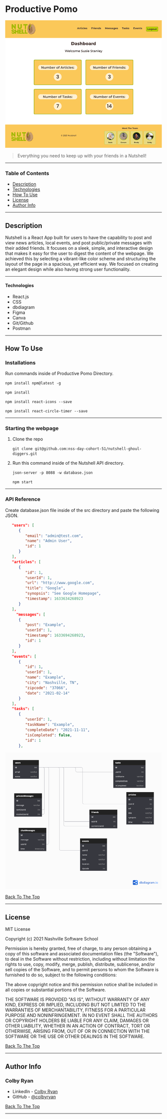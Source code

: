 # Productive Pomo

![Image](https://github.com/nss-day-cohort-51/nutshell-ghoul-diggers/blob/main/src/images/NutshellDashboard.png)

> Everything you need to keep up with your friends in a Nutshell!

---

### Table of Contents

- [Description](#description)
- [Technologies](#technologies)
- [How To Use](#how-to-use)
- [License](#license)
- [Author Info](#author-info)

---

## Description

Nutshell is a React App built for users to have the capability to post and view news articles, local events, and post public/private messages with their added friends. It focuses on a sleek, simple, and interactive design that makes it easy for the user to digest the content of the webpage. We achieved this by selecting a vibrant-like color scheme and structuring the layout of the page in a spacious, yet efficient way. We focused on creating an elegant design while also having strong user functionality.

---

#### Technologies

- React.js
- CSS
- dbdiagram
- Figma
- Canva
- Git/Github
- Postman

---

## How To Use

### Installations

Run commands inside of Productive Pomo Directory.

```
npm install npm@latest -g
```

```
npm install
```

```
npm install react-icons --save
```

```
npm install react-circle-timer --save
```

---

### Starting the webpage

1. Clone the repo

   ```
   git clone git@github.com:nss-day-cohort-51/nutshell-ghoul-diggers.git
   ```

1. Run this command inside of the Nutshell API directory.

   ```
   json-server -p 8088 -w database.json
   ```

   ```
   npm start
   ```

---

### API Reference

Create database.json file inside of the src directory and paste the following JSON.

```JSON
   "users": [
      {
         "email": "admin@test.com",
         "name": "Admin User",
         "id": 1
      }
   ],
   "articles": [
      {
         "id": 1,
         "userId": 1,
         "url": "http://www.google.com",
         "title": "Google",
         "synopsis": "See Google Homepage",
         "timestamp": 1633634268923
      }
   ],
     "messages": [
      {
         "post": "Example",
         "userId": 1,
         "timestamp": 1633694268923,
         "id": 1
      }
   ],
   "events": [
      {
         "id": 1,
         "userId": 1,
         "name": "Example",
         "city": "Nashville, TN",
         "zipcode": "37066",
         "date": "2021-02-14"
      }
   ],
   "tasks": [
      {
         "userId": 1,
         "taskName": "Example",
         "completeDate": "2021-11-11",
         "isCompleted": false,
         "id": 1
      },
```

![ERD Image](https://github.com/nss-day-cohort-51/nutshell-ghoul-diggers/blob/main/src/images/NutshellERD.png)

[Back To The Top](#productivepomo)

---

## License

MIT License

Copyright (c) 2021 Nashville Software School

Permission is hereby granted, free of charge, to any person obtaining a copy of this software and associated documentation files (the "Software"), to deal in the Software without restriction, including without limitation the rights to use, copy, modify, merge, publish, distribute, sublicense, and/or sell copies of the Software, and to permit persons to whom the Software is furnished to do so, subject to the following conditions:

The above copyright notice and this permission notice shall be included in all copies or substantial portions of the Software.

THE SOFTWARE IS PROVIDED "AS IS", WITHOUT WARRANTY OF ANY KIND, EXPRESS OR IMPLIED, INCLUDING BUT NOT LIMITED TO THE WARRANTIES OF MERCHANTABILITY, FITNESS FOR A PARTICULAR PURPOSE AND NONINFRINGEMENT. IN NO EVENT SHALL THE AUTHORS OR COPYRIGHT HOLDERS BE LIABLE FOR ANY CLAIM, DAMAGES OR OTHER LIABILITY, WHETHER IN AN ACTION OF CONTRACT, TORT OR OTHERWISE, ARISING FROM, OUT OF OR IN CONNECTION WITH THE SOFTWARE OR THE USE OR OTHER DEALINGS IN THE SOFTWARE.

[Back To The Top](#productivepomo)

---

## Author Info

### Colby Ryan

- LinkedIn - [Colby Ryan](https://www.linkedin.com/in/colbyrryan/)
- GitHub - [@colbyryan](https://github.com/colbyryan)

[Back To The Top](#productivepomo)

---
